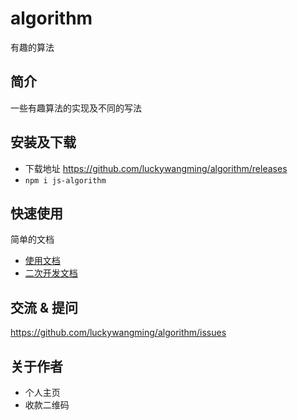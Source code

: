 # algorithm

有趣的算法

## 简介

一些有趣算法的实现及不同的写法

## 安装及下载

- 下载地址 https://github.com/luckywangming/algorithm/releases
- `npm i js-algorithm`

## 快速使用

简单的文档

- [使用文档](./doc/use/README.md)
- [二次开发文档](./doc/dev/README.md)

## 交流 & 提问

https://github.com/luckywangming/algorithm/issues

## 关于作者

- 个人主页
- 收款二维码
